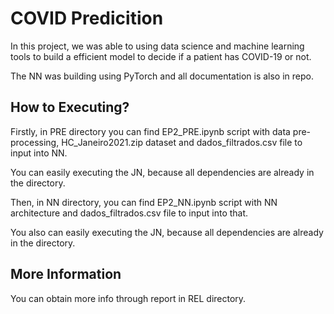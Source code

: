# COVID Predicition

In this project, we was able to using data science and machine learning tools to build a efficient model to decide if a patient has COVID-19 or not.

The NN was building using PyTorch and all documentation is also in repo.

## How to Executing?

Firstly, in PRE directory you can find EP2_PRE.ipynb script with data pre-processing, HC_Janeiro2021.zip dataset and dados_filtrados.csv file to input into NN.

You can easily executing the JN, because all dependencies are already in the directory.

Then, in NN directory, you can find EP2_NN.ipynb script with NN architecture and dados_filtrados.csv file to input into that.

You also can easily executing the JN, because all dependencies are already in the directory.

## More Information

You can obtain more info through report in REL directory.
